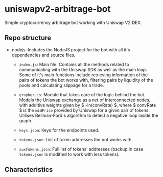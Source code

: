 # uniswapv2-arbitrage-bot
 Simple cryptocurrency arbitrage bot working with Uniswap V2 DEX.

## Repo structure
- nodejs: Includes the NodeJS project for the bot with all it's dependencies and source files.
    - `index.js`: Main file. Contains all the methods related to communicating with the Uniswap SDK as well as the main loop. Some of it's main functions include retrieving information of the pairs of tokens the bot works with, filtering pairs by liquidity of the pools and calculating slippage for a trade.

    - `grapher.js`: Module that takes care of the logic behind the bot. Models the Uniswap exchange as a net of interconnected nodes, with additive weights given by $ -ln(convRate) $, where $ convRate $ is the `midPrice` provided by Uniswap for a given pair of tokens. Utilises Bellman-Ford's algorithm to detect a negative loop inside the graph.
    
    - `keys.json`: Keys for the endpoints used.

    - `tokens.json`: List of token addresses the bot works with.

    - `auxTokens.json`: Full list of tokens' addresses (backup in case `tokens.json` is modified to work with less tokens).

## Characteristics
